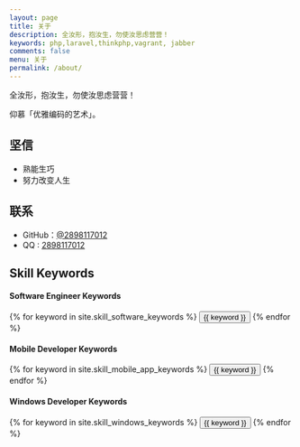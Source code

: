 ```yaml
---
layout: page
title: 关于
description: 全汝形，抱汝生，勿使汝思虑营营！
keywords: php,laravel,thinkphp,vagrant, jabber
comments: false
menu: 关于
permalink: /about/
---
```


全汝形，抱汝生，勿使汝思虑营营！

仰慕「优雅编码的艺术」。

## 坚信

* 熟能生巧
* 努力改变人生

## 联系

* GitHub：[@2898117012](https://github.com/2898117012)
* QQ : [2898117012](http://user.qzone.qq.com/2898117012)

## Skill Keywords

#### Software Engineer Keywords
<div class="btn-inline">
    {% for keyword in site.skill_software_keywords %}
    <button class="btn btn-outline" type="button">{{ keyword }}</button>
    {% endfor %}
</div>

#### Mobile Developer Keywords
<div class="btn-inline">
    {% for keyword in site.skill_mobile_app_keywords %}
    <button class="btn btn-outline" type="button">{{ keyword }}</button>
    {% endfor %}
</div>

#### Windows Developer Keywords
<div class="btn-inline">
    {% for keyword in site.skill_windows_keywords %}
    <button class="btn btn-outline" type="button">{{ keyword }}</button>
    {% endfor %}
</div>
